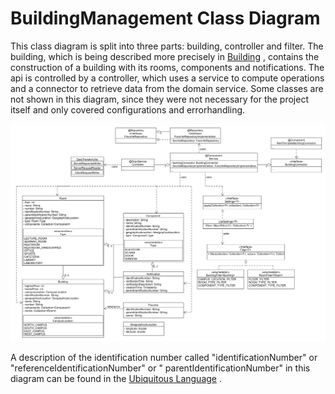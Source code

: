# BuildingManagement Class Diagram

This class diagram is split into three parts: building, controller and filter. The building, which is being described
more precisely
in [Building](https://git.scc.kit.edu/cm-tm/cm-team/3.projectwork/pse/domain/building/-/blob/dev/pages/bounded_context_entity_relation_view.md)
,
contains the construction of a building with its rooms, components and notifications. The api is controlled by a
controller, which uses a service to compute
operations and a connector to retrieve data from the domain service. Some classes are not shown in this diagram, since
they were not necessary for the project
itself and only covered configurations and errorhandling.

![BuildingManagement Class Diagram](../figures/class_diagram/building_management_class_diagram.png)

A description of the identification number called "identificationNumber" or "referenceIdentificationNumber" or "
parentIdentificationNumber" in this diagram can be found in
the [Ubiquitous Language](https://git.scc.kit.edu/-/ide/project/cm-tm/cm-team/3.projectwork/pse/docsc/tree/english-translation/-/pages/ubiquitous_language.md/)
.
